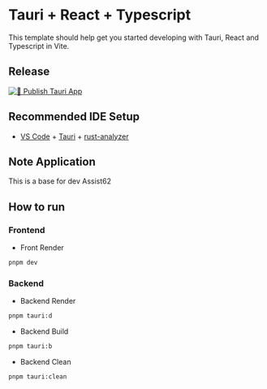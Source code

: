 # Tauri + React + Typescript

This template should help get you started developing with Tauri, React and Typescript in Vite.

## Release

[![🧪 Publish Tauri App](https://github.com/CoRExE/Tout-Do/actions/workflows/publish.yml/badge.svg?branch=release)](https://github.com/CoRExE/Tout-Do/actions/workflows/publish.yml)

## Recommended IDE Setup

- [VS Code](https://code.visualstudio.com/) + [Tauri](https://marketplace.visualstudio.com/items?itemName=tauri-apps.tauri-vscode) + [rust-analyzer](https://marketplace.visualstudio.com/items?itemName=rust-lang.rust-analyzer)

## Note Application

This is a base for dev Assist62

## How to run

### Frontend

- Front Render

```bash
pnpm dev
```

### Backend

- Backend Render

```bash
pnpm tauri:d
```

- Backend Build

```bash
pnpm tauri:b
```

- Backend Clean

```bash
pnpm tauri:clean
```
